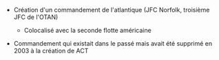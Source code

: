 - Création d'un commandement de l'atlantique (JFC Norfolk, troisième JFC de l'OTAN)
	- Colocalisé avec la seconde flotte américaine	
	
- Commandement qui existait dans le passé mais avait été supprimé en 2003 à la création de ACT